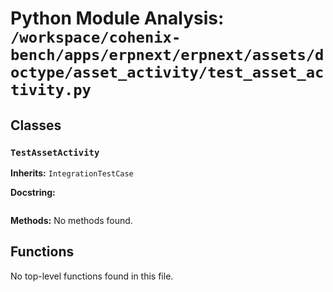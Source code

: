 # Python Module Analysis: `/workspace/cohenix-bench/apps/erpnext/erpnext/assets/doctype/asset_activity/test_asset_activity.py`

## Classes

### `TestAssetActivity`
**Inherits:** `IntegrationTestCase`


**Docstring:**
```

```

**Methods:**
No methods found.




## Functions

No top-level functions found in this file.
